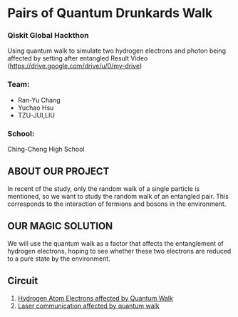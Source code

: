 # Pairs of Quantum Drunkards Walk
### Qiskit Global Hackthon
Using quantum walk to simulate two hydrogen electrons and photon being affected by setting after entangled
Result Video (https://drive.google.com/drive/u/0/my-drive)
### Team: 
- Ran-Yu Chang
- Yuchao Hsu
- TZU-JUI,LIU

### School: 
Ching-Cheng High School


## ABOUT OUR PROJECT
In recent of the study, only the random walk of a single particle is mentioned, so we want to study the random walk of an entangled pair. This corresponds to the interaction of fermions and bosons in the environment.

## OUR MAGIC SOLUTION
We will use the quantum walk as a factor that affects the entanglement of hydrogen electrons, hoping to see whether these two electrons are reduced to a pure state by the environment. 

## Circuit 
1. [Hydrogen Atom Electrons affected by Quantum Walk](https://github.com/leo07010/QW-With-Entangled-Particles/blob/main/Circuit%20Design/Hydrogen%20Atom%20Electrons%20affected%20by%20Quantum%20Walk.ipynb)
2. [Laser communication affected by quantum walk](https://github.com/leo07010/QW-With-Entangled-Particles/blob/main/Circuit%20Design/Laser%20communication%20affected%20by%20quantum%20walk.ipynb)
